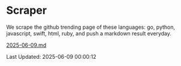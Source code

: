 # Scraper

We scrape the github trending page of these languages: go, python, javascript, swift, html, ruby, and push a markdown result everyday.

[2025-06-09.md](https://github.com/henson/Scraper/blob/master/2025-06-09.md)

Last Updated: 2025-06-09 00:00:12